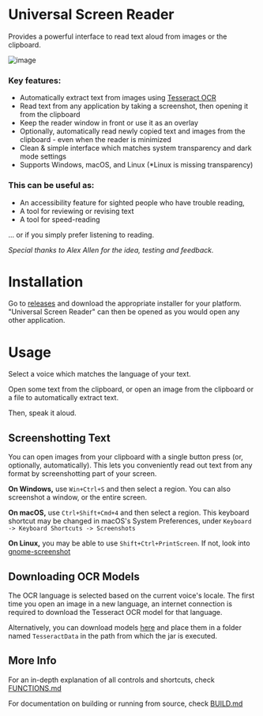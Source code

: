# Universal Screen Reader
Provides a powerful interface to read text aloud from images or the clipboard.

![image](https://github.com/threethan/UniversalScreenReader/assets/12588584/62741e63-7055-4dbd-847a-203e85af242e)

### Key features:
- Automatically extract text from images using [Tesseract OCR](https://github.com/tesseract-ocr/tesseract)
- Read text from any application by taking a screenshot, then opening it from the clipboard
- Keep the reader window in front or use it as an overlay
- Optionally, automatically read newly copied text and images from the clipboard - even when the reader is minimized
- Clean & simple interface which matches system transparency and dark mode settings
- Supports Windows, macOS, and Linux (*Linux is missing transparency)

### This can be useful as:
- An accessibility feature for sighted people who have trouble reading,
- A tool for reviewing or revising text
- A tool for speed-reading

... or if you simply prefer listening to reading.

_Special thanks to Alex Allen for the idea, testing and feedback._

# Installation
Go to [releases](https://github.com/threethan/UniversalScreenReader/releases) and download the appropriate installer for your platform. "Universal Screen Reader" can then be opened as you would open any other application.
 

# Usage
Select a voice which matches the language of your text.

Open some text from the clipboard, or open an image from the clipboard or a file to automatically extract text.

Then, speak it aloud.

## Screenshotting Text
You can open images from your clipboard with a single button press (or, optionally, automatically).
This lets you conveniently read out text from any format by screenshotting part of your screen.

**On Windows,** use `Win+Ctrl+S` and then select a region. You can also screenshot a window, or the entire screen.

**On macOS,** use `Ctrl+Shift+Cmd+4` and then select a region. This keyboard shortcut may be changed in macOS's System Preferences, under `Keyboard -> Keyboard Shortcuts -> Screenshots`

**On Linux,** you may be able to use `Shift+Ctrl+PrintScreen`. If not, look into [gnome-screenshot](https://linux.die.net/man/1/gnome-screenshot)

## Downloading OCR Models
The OCR language is selected based on the current voice's locale.
The first time you open an image in a new language, an internet connection is required to download the
Tesseract OCR model for that language.

Alternatively, you can download models [here](https://github.com/tesseract-ocr/tessdata_best)
and place them in a folder named `TesseractData` in the path from which the jar is executed.

## More Info
For an in-depth explanation of all controls and shortcuts, check [FUNCTIONS.md](https://github.com/threethan/UniversalScreenReader/blob/main/FUNCTIONS.md)

For documentation on building or running from source, check [BUILD.md](https://github.com/threethan/UniversalScreenReader/blob/main/BUILD.md)
